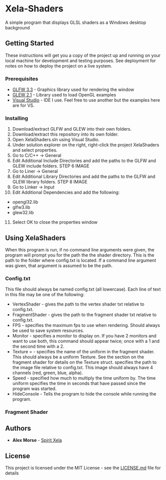 # Xela-Shaders
A simple program that displays GLSL shaders as a Windows desktop background

## Getting Started

These instructions will get you a copy of the project up and running on your local machine for development and testing purposes. See deployment for notes on how to deploy the project on a live system.

### Prerequisites

* [GLFW 3.3](https://www.glfw.org) - Graphics library used for rendering the window
* [GLEW 2.1](http://glew.sourceforge.net/) - Library used to load OpenGL examples
* [Visual Studio](https://visualstudio.microsoft.com/) - IDE I use. Feel free to use another but the examples here are for VS.

### Installing

1. Download/extract GLFW and GLEW into their own folders.
2. Download/extract this repository into its own folder.
3. Open XelaShaders.sln using Visual Studio.
4. Under solution explorer on the right, right-click the project XelaShaders and select properties.
5. Go to C/C++ -> General
6. Edit Additional Include Directories and add the paths to the GLFW and GLEW include folders.
STEP 6 IMAGE
7. Go to Liner -> General
8. Edit Additional Library Directories and add the paths to the GLFW and GLEW library folders.
STEP 8 IMAGE
9. Go to Linker -> Input
10. Edit Additional Dependencies and add the following:
  * opengl32.lib
  * glfw3.lib
  * glew32.lib
11. Select OK to close the properties window

## Using XelaShaders

When this program is run, if no command line arguments were given, the program will prompt you for the path the the shader directory.
This is the path to the folder where config.txt is located. If a command line argument was given, that argument is assumed to be the
path.

### Config.txt

This file should always be named config.txt (all lowercase). Each line of text in this file may be one of the following:
  * VertexShader <path>   - <path> gives the path to the vertex shader txt relative to config.txt.
  * FragmentShader <path> - <path> gives the path to the fragment shader txt relative to config.txt.
  * FPS <number>          - <number> specifies the maximum fps to use when rendering. Should always be used to save system resources.
  * Monitor <number>      - <number> specifies a monitor to display on. If you have 2 monitors and want to use both, this command
                            should appear twice; once with a 1 and the second time with a 2.
  * Texture <name>=<path> - <name> specifies the name of the uniform in the fragment shader. This should always be a uniform Texture.
                            See the section on the fragment shader for details on the Texture struct.
                            <path> specifies the path to the image file relative to config.txt. This image should always have 4
                            channels (red, green, blue, alpha).
  * Speed <number>        - <number> specified how much to multiply the time uniform by. The time uniform specifies the time in seconds
                            that have passed since the program was started.
  * HideConsole           - Tells the program to hide the console while running the program.
                              
### Fragment Shader 

## Authors

* **Alex Morse** - [Spirit Xela](https://github.com/Spirit-Xela)

## License

This project is licensed under the MIT License - see the [LICENSE.md](LICENSE.md) file for details
